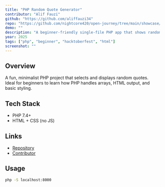 ```yaml
---
title: "PHP Random Quote Generator"
contributor: "Alif Fauzi"
github: "https://github.com/aliffauzi34"
repo: "https://github.com/nightcore420/open-journey/tree/main/showcase/2025/php-random-quote"
demo: ""
description: "A beginner-friendly single-file PHP app that shows random motivational quotes with each page refresh."
year: 2025
tags: ["php", "beginner", "hacktoberfest", "html"]
screenshot: ""
---
```


## Overview
A fun, minimalist PHP project that selects and displays random quotes.  
Ideal for beginners to learn how PHP handles arrays, HTML output, and basic styling.

## Tech Stack
- PHP 7.4+
- HTML + CSS (no JS)

## Links
- [Repository](https://github.com/nightcore420/open-journey/tree/main/showcase/2025/php-random-quote)
- [Contributor](https://github.com/aliffauzi34)

## Usage
```bash
php -S localhost:8000

